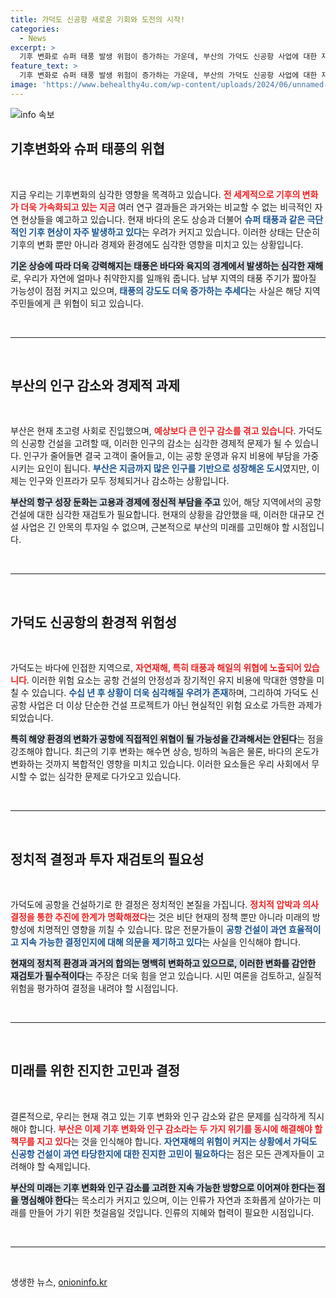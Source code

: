 ```yaml
---
title: 가덕도 신공항 새로운 기회와 도전의 시작!
categories:
  - News
excerpt: >
  기후 변화로 슈퍼 태풍 발생 위험이 증가하는 가운데, 부산의 가덕도 신공항 사업에 대한 재검토가 요구되고 있다. 초고령 사회로의 진입과 함께 인구 감소, 건설비 증가가 우려되는 상황에서 환경적 요인을 고려한 신중한 결정이 필요하다.
feature_text: >
  기후 변화로 슈퍼 태풍 발생 위험이 증가하는 가운데, 부산의 가덕도 신공항 사업에 대한 재검토가 요구되고 있다. 초고령 사회로의 진입과 함께 인구 감소, 건설비 증가가 우려되는 상황에서 환경적 요인을 고려한 신중한 결정이 필요하다.
image: 'https://www.behealthy4u.com/wp-content/uploads/2024/06/unnamed-file.png'
---
```


<p><img src="https://www.behealthy4u.com/wp-content/uploads/2024/06/unnamed-file.png" alt="info 속보" /></p>

<h2 data-ke-size="size26">기후변화와 슈퍼 태풍의 위협</h2>

<p data-ke-size="size16">&nbsp;</p>

<p>지금 우리는 기후변화의 심각한 영향을 목격하고 있습니다. <b><span style="color: #ee2323;">전 세계적으로 기후의 변화가 더욱 가속화되고 있는 지금</span></b> 여러 연구 결과들은 과거와는 비교할 수 없는 비극적인 자연 현상들을 예고하고 있습니다. 현재 바다의 온도 상승과 더불어 <b><span style="color: #1a5490;">슈퍼 태풍과 같은 극단적인 기후 현상이 자주 발생하고 있다</span></b>는 우려가 커지고 있습니다. 이러한 상태는 단순히 기후의 변화 뿐만 아니라 경제와 환경에도 심각한 영향을 미치고 있는 상황입니다.</p>

<p><b><span style="background-color: #21538527;">기온 상승에 따라 더욱 강력해지는 태풍은 바다와 육지의 경계에서 발생하는 심각한 재해</span></b>로, 우리가 자연에 얼마나 취약한지를 일깨워 줍니다. 남부 지역의 태풍 주기가 짧아질 가능성이 점점 커지고 있으며, <b><span style="color: #1a5490;">태풍의 강도도 더욱 증가하는 추세다</span></b>는 사실은 해당 지역 주민들에게 큰 위협이 되고 있습니다. </p>

<p><br></p>

<hr>

<p><br></p>

<h2 data-ke-size="size26">부산의 인구 감소와 경제적 과제</h2>

<p data-ke-size="size16">&nbsp;</p>

<p>부산은 현재 초고령 사회로 진입했으며, <b><span style="color: #ee2323;">예상보다 큰 인구 감소를 겪고 있습니다</span></b>. 가덕도의 신공항 건설을 고려할 때, 이러한 인구의 감소는 심각한 경제적 문제가 될 수 있습니다. 인구가 줄어들면 결국 고객이 줄어들고, 이는 공항 운영과 유지 비용에 부담을 가중시키는 요인이 됩니다. <b><span style="color: #1a5490;">부산은 지금까지 많은 인구를 기반으로 성장해온 도시</span></b>였지만, 이제는 인구와 인프라가 모두 정체되거나 감소하는 상황입니다.</p>

<p><b><span style="background-color: #21538527;">부산의 항구 성장 둔화는 고용과 경제에 정신적 부담을 주고</span></b> 있어, 해당 지역에서의 공항 건설에 대한 심각한 재검토가 필요합니다. 현재의 상황을 감안했을 때, 이러한 대규모 건설 사업은 긴 안목의 투자일 수 없으며, 근본적으로 부산의 미래를 고민해야 할 시점입니다.</p>

<p><br></p>

<hr>

<p><br></p>

<h2 data-ke-size="size26">가덕도 신공항의 환경적 위험성</h2>

<p data-ke-size="size16">&nbsp;</p>

<p>가덕도는 바다에 인접한 지역으로, <b><span style="color: #ee2323;">자연재해, 특히 태풍과 해일의 위협에 노출되어 있습니다</span></b>. 이러한 위험 요소는 공항 건설의 안정성과 장기적인 유지 비용에 막대한 영향을 미칠 수 있습니다. <b><span style="color: #1a5490;">수십 년 후 상황이 더욱 심각해질 우려가 존재</span></b>하며, 그리하여 가덕도 신공항 사업은 더 이상 단순한 건설 프로젝트가 아닌 현실적인 위험 요소로 가득한 과제가 되었습니다.</p>

<p><b><span style="background-color: #21538527;">특히 해양 환경의 변화가 공항에 직접적인 위협이 될 가능성을 간과해서는 안된다</span></b>는 점을 강조해야 합니다. 최근의 기후 변화는 해수면 상승, 빙하의 녹음은 물론, 바다의 온도가 변화하는 것까지 복합적인 영향을 미치고 있습니다. 이러한 요소들은 우리 사회에서 무시할 수 없는 심각한 문제로 다가오고 있습니다.</p>

<p><br></p>

<hr>

<p><br></p>

<h2 data-ke-size="size26">정치적 결정과 투자 재검토의 필요성</h2>

<p data-ke-size="size16">&nbsp;</p>

<p>가덕도에 공항을 건설하기로 한 결정은 정치적인 본질을 가집니다. <b><span style="color: #ee2323;">정치적 압박과 의사 결정을 통한 추진에 한계가 명확해졌다</span></b>는 것은 비단 현재의 정책 뿐만 아니라 미래의 방향성에 치명적인 영향을 끼칠 수 있습니다. 많은 전문가들이 <b><span style="color: #1a5490;">공항 건설이 과연 효율적이고 지속 가능한 결정인지에 대해 의문을 제기하고 있다</span></b>는 사실을 인식해야 합니다.</p>

<p><b><span style="background-color: #21538527;">현재의 정치적 환경과 과거의 합의는 명백히 변화하고 있으므로, 이러한 변화를 감안한 재검토가 필수적이다</span></b>는 주장은 더욱 힘을 얻고 있습니다. 시민 여론을 검토하고, 실질적 위험을 평가하여 결정을 내려야 할 시점입니다. </p>

<p><br></p>

<hr>

<p><br></p>

<h2 data-ke-size="size26">미래를 위한 진지한 고민과 결정</h2>

<p data-ke-size="size16">&nbsp;</p>

<p>결론적으로, 우리는 현재 겪고 있는 기후 변화와 인구 감소와 같은 문제를 심각하게 직시해야 합니다. <b><span style="color: #ee2323;">부산은 이제 기후 변화와 인구 감소라는 두 가지 위기를 동시에 해결해야 할 책무를 지고 있다</span></b>는 것을 인식해야 합니다. <b><span style="color: #1a5490;">자연재해의 위험이 커지는 상황에서 가덕도 신공항 건설이 과연 타당한지에 대한 진지한 고민이 필요하다</span></b>는 점은 모든 관계자들이 고려해야 할 숙제입니다.</p>

<p><b><span style="background-color: #21538527;">부산의 미래는 기후 변화와 인구 감소를 고려한 지속 가능한 방향으로 이어져야 한다는 점을 명심해야 한다</span></b>는 목소리가 커지고 있으며, 이는 인류가 자연과 조화롭게 살아가는 미래를 만들어 가기 위한 첫걸음일 것입니다. 인류의 지혜와 협력이 필요한 시점입니다. </p>

<p><br></p>

<hr>

<p><br></p>
생생한 뉴스, <a href="https://onioninfo.kr" rel="dofollow">onioninfo.kr</a>


